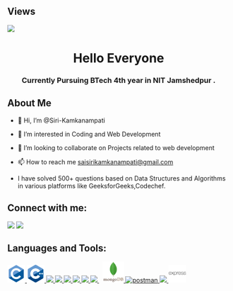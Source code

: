 
<!---
Siri-Kamkanampati/Siri-Kamkanampati is a ✨ special ✨ repository because its `README.md` (this file) appears on your GitHub profile.
You can click the Preview link to take a look at your changes.
--->


## Views
<a href="https://github.com/Siri079/github-profile-views-counter">
    <img src="https://komarev.com/ghpvc/?username=Siri079">
</a>


<h1 align="center">Hello Everyone</h1>
<h3 align="center">Currently Pursuing BTech 4th year in NIT Jamshedpur .</h3>


##  About Me
- 👋 Hi, I’m @Siri-Kamkanampati
- 👀 I’m interested in Coding and Web Development
- 💞️ I’m looking to collaborate on Projects related to web development 
- 📫 How to reach me saisirikamkanampati@gmail.com

-  I have solved 500+ questions based on Data Structures and Algorithms in various platforms like GeeksforGeeks,Codechef.


## Connect with me:
<p align="left">

<a href = "https://www.linkedin.com/in/siri-kamkanampati"><img src="https://img.icons8.com/fluent/48/000000/linkedin.png"/></a>
   <a href ="https://auth.geeksforgeeks.org/user/?utm_source=geeksforgeeks&utm_medium=my_profile&utm_campaign=auth_user"><img src="https://img.icons8.com/color/48/undefined/GeeksforGeeks.png"/></a>
</p>

## Languages and Tools:

<p align="left">
 <a href="https://www.cprogramming.com/" target="_blank" rel="noreferrer"> <img src="https://raw.githubusercontent.com/devicons/devicon/master/icons/c/c-original.svg" alt="c" width="40" height="40"/> </a> <a href="https://www.w3schools.com/cpp/" target="_blank" rel="noreferrer"> <img src="https://raw.githubusercontent.com/devicons/devicon/master/icons/cplusplus/cplusplus-original.svg" alt="cplusplus" width="40" height="40"/> </a>
    <a href="https://reactjs.org/" target="_blank"> <img src="https://img.icons8.com/color/48/000000/react-native.png"/> </a>
    <a href="https://developer.mozilla.org/en-US/docs/Web/JavaScript" target="_blank"> <img src="https://img.icons8.com/color/48/000000/javascript.png"/> </a> 
    <a href="https://www.w3.org/html/" target="_blank"> <img src="https://img.icons8.com/color/48/000000/html-5.png"/> </a> 
    <a href="https://www.w3schools.com/css/" target="_blank"> <img src="https://img.icons8.com/color/48/000000/css3.png"/> </a> 
    <a href="https://getbootstrap.com" target="_blank"> <img src="https://img.icons8.com/color/48/000000/bootstrap.png"/> </a> 
    <a style="padding-right:8px;" href="https://nodejs.org" target="_blank"> <img src="https://img.icons8.com/color/48/000000/nodejs.png"/> </a> 
    <a href="https://www.mongodb.com/" target="_blank"> <img src="https://raw.githubusercontent.com/devicons/devicon/master/icons/mongodb/mongodb-original-wordmark.svg" alt="mongodb" width="48" height="48"/> </a>  
    <a href="https://postman.com" target="_blank"> <img src="https://www.vectorlogo.zone/logos/getpostman/getpostman-icon.svg" alt="postman" width="45" height="45"/> </a>   
    <a href="https://git-scm.com/" target="_blank"> <img src="https://img.icons8.com/color/48/000000/git.png"/> </a> 
    <a href="https://expressjs.com" target="_blank"> <img src="https://raw.githubusercontent.com/devicons/devicon/master/icons/express/express-original-wordmark.svg" alt="express" width="40" height="40"/> </a>
</p>

<!-- [![React Badge](https://img.shields.io/badge/-React-61DBFB?style=for-the-badge&labelColor=black&logo=react&logoColor=61DBFB)](#)  [![Javascript Badge](https://img.shields.io/badge/-Javascript-F0DB4F?style=for-the-badge&labelColor=black&logo=javascript&logoColor=F0DB4F)](#) [![Typescript Badge](https://img.shields.io/badge/-Typescript-007acc?style=for-the-badge&labelColor=black&logo=typescript&logoColor=007acc)](#) [![Nodejs Badge](https://img.shields.io/badge/-Nodejs-3C873A?style=for-the-badge&labelColor=black&logo=node.js&logoColor=3C873A)](#) [![GraphQL Badge](https://img.shields.io/badge/-GraphQl-e535ab?style=for-the-badge&labelColor=black&logo=node.js&logoColor=e535ab)](#) -->
<br/>

